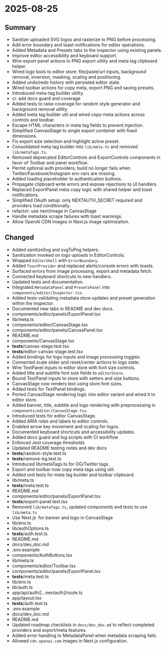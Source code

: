 # 2025-08-25

## Summary
- Sanitize uploaded SVG logos and rasterize to PNG before processing.
- Add error boundary and toast notifications for editor operations.
- Added Metadata and Presets tabs to the inspector using existing panels.
- Improve editor accessibility and keyboard support.
- Wire export panel actions to PNG export utility and meta tag clipboard helper.
- Wired logo tools to editor store: file/paste/url inputs, background removal, inversion, masking, scaling and positioning.
- Added undo/redo history with persisted editor state.
- Wired toolbar actions for copy meta, export PNG and saving presets.
- Introduced meta-tag builder utility.
- ci: add docs guard and coverage
- Added tests to raise coverage for random style generator and background removal utility.
- Added meta tag builder util and wired copy-meta actions across controls and toolbar.
- Escape HTML characters in meta tag fields to prevent injection.
- Simplified CanvasStage to single export container with fixed dimensions.
- Fix export size selection and highlight active preset.
- Consolidated meta tag builder into `lib/meta.ts` and removed `lib/metaTags.ts`.
- Removed deprecated EditorControls and ExportControls components in favor of Toolbar and panel workflow.
- Permit optional auth providers; build no longer fails when Twitter/Facebook/Instagram env vars are missing.
- Added loading placeholder to authentication buttons.
- Propagate clipboard write errors and expose rejections to UI handlers.
- Replaced ExportPanel meta copy logic with shared helper and toast notifications.
- Simplified OAuth setup: only NEXTAUTH_SECRET required and providers load conditionally.
- refactor: use next/image in CanvasStage
- Handle metadata scrape failures with toast warnings.
- Allow OpenAI CDN images in Next.js image optimization.

## Changed
- Added sanitizeSvg and svgToPng helpers.
- Sanitization invoked on logo uploads in EditorControls.
- Wrapped `EditorShell` with `ErrorBoundary`.
- Added `ToastProvider` and replaced alerts/console errors with toasts.
- Surfaced errors from image processing, export and metadata fetch.
- Connected keyboard shortcuts to new handlers.
- Updated tests and documentation.
- Integrated `MetadataPanel` and `PresetsPanel` into `components/editor/Inspector.tsx`.
- Added tests validating metadata store updates and preset generation within the inspector.
- Documented new tabs in README and dev docs.
- components/editor/panels/ExportPanel.tsx
- lib/meta.ts
- components/editor/CanvasStage.tsx
- components/editor/panels/CanvasPanel.tsx
- README.md
- components/CanvasStage.tsx
- __tests__/canvas-stage.test.tsx
- __tests__/editor-canvas-stage.test.tsx
- Added bindings for logo inputs and image processing toggles.
- Connected scale slider and reset/center actions to logo state.
- Wire TextPanel inputs to editor store with font size controls.
- Added title and subtitle font size fields to `editorStore`.
- Bound TextPanel inputs to store with setters and size buttons.
- CanvasStage now renders text using store font sizes.
- Added tests for TextPanel bindings.
- Ported CanvasStage rendering logic into editor variant and wired it to editor store.
- Added banner, title, subtitle and logo rendering with preprocessing in `components/editor/CanvasStage.tsx`.
- Introduced tests for editor CanvasStage.
- Added ARIA roles and labels to editor controls.
- Enabled arrow key movement and scaling for logos.
- Documented keyboard shortcuts and accessibility updates.
- Added docs guard and log scripts with CI workflow
- Enforced Jest coverage thresholds
- Updated README testing notes and dev docs
- __tests__/random-style.test.ts
- __tests__/remove-bg.test.ts
- Introduced lib/metaTags.ts for OG/Twitter tags.
- Export and toolbar now copy meta tags using util.
- Added unit tests for meta tag builder and toolbar clipboard.
- lib/meta.ts
- __tests__/meta.test.ts
- README.md
- components/editor/panels/ExportPanel.tsx
- __tests__/export-panel.test.tsx
- Removed `lib/metaTags.ts`, updated components and tests to use `lib/meta.ts`
- Use Next.js <Image> for banner and logo in CanvasStage
- lib/env.ts
- lib/authOptions.ts
- __tests__/auth.test.ts
- README.md
- docs/dev_doc.md
- .env.example
- components/AuthButtons.tsx
- lib/meta.ts
- components/editor/Toolbar.tsx
- components/editor/panels/ExportPanel.tsx
- __tests__/meta.test.ts
- lib/env.ts
- lib/auth.ts
- app/api/auth/[...nextauth]/route.ts
- app/layout.tsx
- __tests__/auth.test.ts
- .env.example
- docs/dev_doc.md
- README.md
- Updated roadmap checklists in `docs/dev_doc.md` to reflect completed providers and export/meta features.
- Added error handling to MetadataPanel when metadata scraping fails.
- Allowed `cdn.openai.com` images in Next.js configuration.
